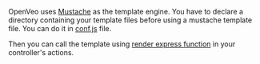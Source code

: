 OpenVeo uses [Mustache](https://github.com/janl/mustache.js) as the template engine. You have to declare a directory containing your template files before using a mustache template file. You can do it in [conf.js](conf.md#list-of-directories-containing-templates) file.

Then you can call the template using [render express function](http://expressjs.com/en/4x/api.html#app.render) in your controller's actions.
